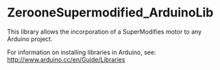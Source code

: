 # ZerooneSupermodified_ArduinoLib
This library allows the incorporation of a SuperModifies motor to any Arduino project.

For information on installing libraries in Arduino, see: http://www.arduino.cc/en/Guide/Libraries
